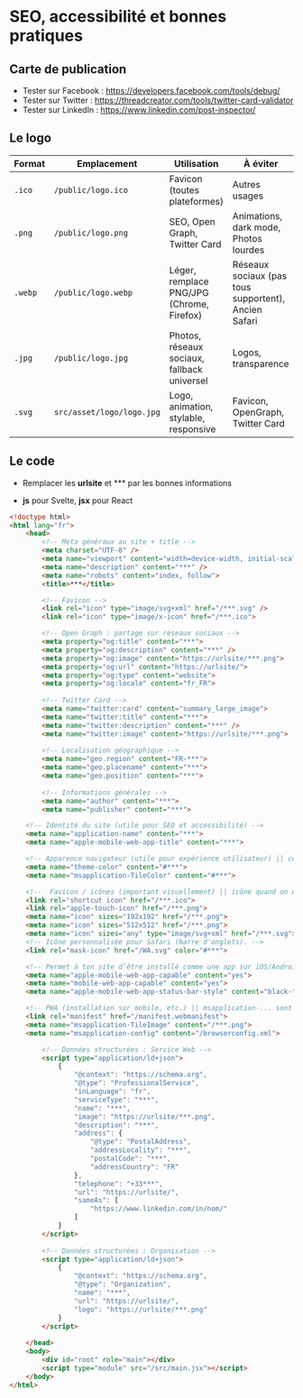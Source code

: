 # SEO, accessibilité et bonnes pratiques

## Carte de publication

- Tester sur Facebook : https://developers.facebook.com/tools/debug/
- Tester sur Twitter : https://threadcreator.com/tools/twitter-card-validator
- Tester sur LinkedIn : https://www.linkedin.com/post-inspector/

## Le logo

| Format  | Emplacement               | Utilisation                                 | À éviter                              |
| ------- | ------------------------- | ------------------------------------------- | ------------------------------------- |
| `.ico`  | `/public/logo.ico`        | Favicon (toutes plateformes)                | Autres usages                         |
| `.png`  | `/public/logo.png`        | SEO, Open Graph, Twitter Card               | Animations, dark mode, Photos lourdes |
| `.webp` | `/public/logo.webp`       | Léger, remplace PNG/JPG (Chrome, Firefox)   | Réseaux sociaux (pas tous supportent), Ancien Safari |
| `.jpg`  | `/public/logo.jpg`        | Photos, réseaux sociaux, fallback universel | Logos, transparence                   |
| `.svg`  | `src/asset/logo/logo.jpg` | Logo, animation, stylable, responsive       | Favicon, OpenGraph, Twitter Card      |

## Le code

- Remplacer les **urlsite** et *** par les bonnes informations

- **js** pour Svelte, **jsx** pour React

```html
<!doctype html>
<html lang="fr">
	<head>
		<!-- Meta généraux au site + title -->
		<meta charset="UTF-8" />
		<meta name="viewport" content="width=device-width, initial-scale=1.0" />
		<meta name="description" content="***" />
		<meta name="robots" content="index, follow">
		<title>***</title>

		<!-- Favicon -->
		<link rel="icon" type="image/svg+xml" href="/***.svg" />
		<link rel="icon" type="image/x-icon" href="/***.ico">

		<!-- Open Graph : partage sur réseaux sociaux -->
		<meta property="og:title" content="***">
		<meta property="og:description" content="***" />
		<meta property="og:image" content="https://urlsite/***.png">
		<meta property="og:url" content="https://urlsite/">
		<meta property="og:type" content="website">
		<meta property="og:locale" content="fr_FR"> 
		
		<!-- Twitter Card -->
		<meta name="twitter:card" content="summary_large_image">
		<meta name="twitter:title" content="***">
		<meta name="twitter:description" content="***" />
		<meta name="twitter:image" content="https://urlsite/***.png">
		
		<!-- Localisation géographique -->
		<meta name="geo.region" content="FR-***">
		<meta name="geo.placename" content="***">
		<meta name="geo.position" content="***"> 
		
		<!-- Informations générales -->
		<meta name="author" content="***">
		<meta name="publisher" content="***">

    <!-- Identité du site (utile pour SEO et accessibilité) -->
    <meta name="application-name" content="***">
    <meta name="apple-mobile-web-app-title" content="***">

    <!-- Apparence navigateur (utile pour expérience utilisateur) || couleur de la barre de navigation sur mobile -->
    <meta name="theme-color" content="#***">
    <meta name="msapplication-TileColor" content="#***">

    <!--  Favicon / icônes (important visuellement) || icône quand on enregistre ton site sur le téléphone, ou sur un onglet navigateur -->
    <link rel="shortcut icon" href="/***.ico">
    <link rel="apple-touch-icon" href="/***.png">
    <meta name="icon" sizes="192x192" href="/***.png">
    <meta name="icon" sizes="512x512" href="/***.png">
    <meta name="icon" sizes="any" type="image/svg+xml" href="/***.svg">
    <!-- Icône personnalisée pour Safari (barre d'onglets). -->
    <link rel="mask-icon" href="/WA.svg" color="#***">

    <!-- Permet à ton site d’être installé comme une app sur iOS/Android. -->
    <meta name="apple-mobile-web-app-capable" content="yes">
    <meta name="mobile-web-app-capable" content="yes">
    <meta name="apple-mobile-web-app-status-bar-style" content="black-translucent">

    <!-- PWA (installation sur mobile, etc.) || msapplication-... sont spécifiques à Windows (Edge/ancien Windows Phone) -->
    <link rel="manifest" href="/manifest.webmanifest">
    <meta name="msapplication-TileImage" content="/***.png">
    <meta name="msapplication-config" content="/browserconfig.xml">

		<!-- Données structurées : Service Web -->
		<script type="application/ld+json">
			{
				"@context": "https://schema.org",
				"@type": "ProfessionalService",
				"inLanguage": "fr",
				"serviceType": "***",
				"name": "***",
				"image": "https://urlsite/***.png",
				"description": "***",
				"address": {
					"@type": "PostalAddress",
					"addressLocality": "***",
					"postalCode": "***",
					"addressCountry": "FR"
				},
				"telephone": "+33***",
				"url": "https://urlsite/",
				"sameAs": [
					"https://www.linkedin.com/in/nom/"
				]
			}
		</script>
	
		<!-- Données structurées : Organisation -->
		<script type="application/ld+json">
			{
				"@context": "https://schema.org",
				"@type": "Organization",
				"name": "***",
				"url": "https://urlsite/",
				"logo": "https://urlsite/***.png"
			}
		</script>
		
	</head>
	<body>
		<div id="root" role="main"></div>
		<script type="module" src="/src/main.jsx"></script> 
	</body>
</html>

```
